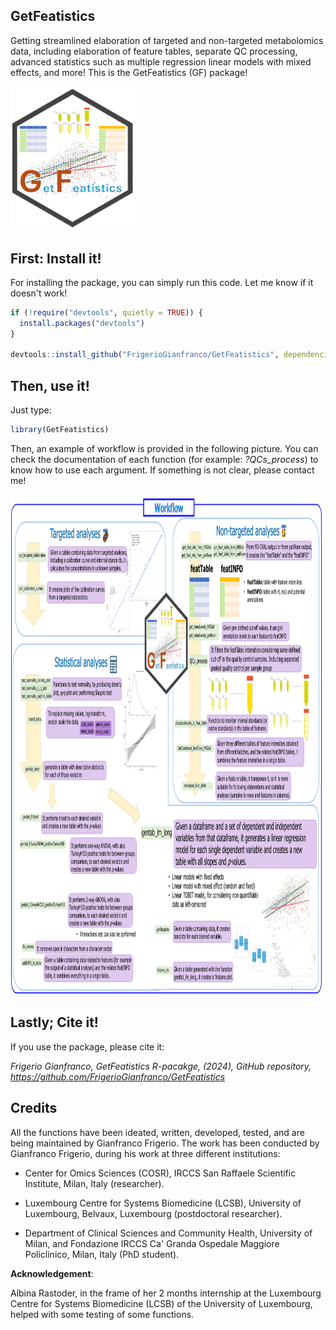 ## GetFeatistics

Getting streamlined elaboration of targeted and non-targeted metabolomics data, including elaboration of feature tables, separate QC processing, advanced statistics such as multiple regression linear models with mixed effects, and more! This is the GetFeatistics (GF) package!

<img src="images/GetFeatisitcs_logoGF.png" width="200">

## First: Install it!

For installing the package, you can simply run this code. Let me know if it doesn't work!

```r
if (!require("devtools", quietly = TRUE)) {  
  install.packages("devtools")
}

devtools::install_github("FrigerioGianfranco/GetFeatistics", dependencies = TRUE)
```

## Then, use it!

Just type:
```r
library(GetFeatistics)
```

Then, an example of workflow is provided in the following picture. You can check the documentation of each function (for example: _?QCs_process_) to know how to use each argument. If something is not clear, please contact me!

<img src="images/GetFeatisitcs_workflowGF.png" height="800">


## Lastly; Cite it!

If you use the package, please cite it:

_Frigerio Gianfranco, GetFeatistics R-pacakge, (2024), GitHub repository, https://github.com/FrigerioGianfranco/GetFeatistics_



## Credits

All the functions have been ideated, written, developed, tested, and are being maintained by Gianfranco Frigerio.
The work has been conducted by Gianfranco Frigerio, during his work at three different institutions:

- Center for Omics Sciences (COSR), IRCCS San Raffaele Scientific Institute, Milan, Italy (researcher).

- Luxembourg Centre for Systems Biomedicine (LCSB), University of Luxembourg, Belvaux, Luxembourg (postdoctoral researcher).

- Department of Clinical Sciences and Community Health, University of Milan, and Fondazione IRCCS Ca' Granda Ospedale Maggiore Policlinico, Milan, Italy (PhD student).


**Acknowledgement**:

Albina Rastoder, in the frame of her 2 months internship at the Luxembourg Centre for Systems Biomedicine (LCSB) of the University of Luxembourg, helped with some testing of some functions.
